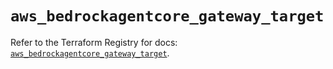 # `aws_bedrockagentcore_gateway_target`

Refer to the Terraform Registry for docs: [`aws_bedrockagentcore_gateway_target`](https://registry.terraform.io/providers/hashicorp/aws/6.17.0/docs/resources/bedrockagentcore_gateway_target).
